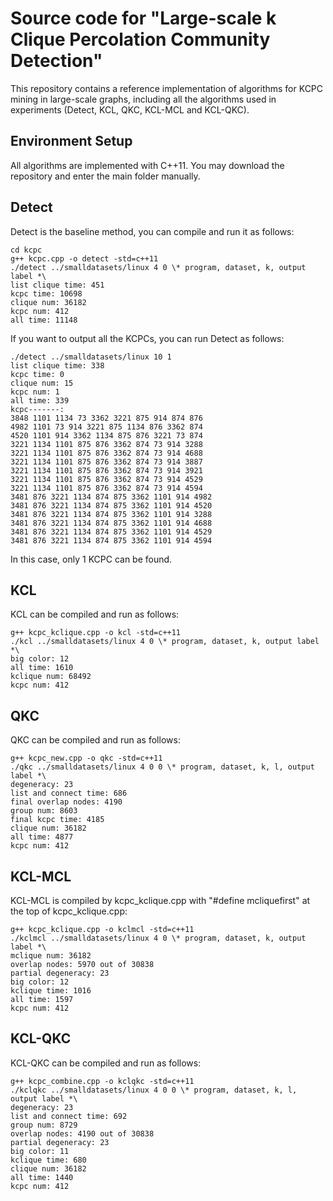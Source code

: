 # **Source code for "Large-scale k Clique Percolation Community Detection"**
This repository contains a reference implementation of algorithms for KCPC mining in large-scale graphs, including all the algorithms used in experiments (Detect, KCL, QKC, KCL-MCL and KCL-QKC).

## **Environment Setup** ##
All algorithms are implemented with C++11. You may download the repository and enter the main folder manually.
## **Detect** ##
Detect is the baseline method, you can compile and run it as follows:
```
cd kcpc
g++ kcpc.cpp -o detect -std=c++11
./detect ../smalldatasets/linux 4 0 \* program, dataset, k, output label *\
list clique time: 451
kcpc time: 10698 
clique num: 36182
kcpc num: 412    
all time: 11148
```
If you want to output all the KCPCs, you can run Detect as follows:
```
./detect ../smalldatasets/linux 10 1
list clique time: 338
kcpc time: 0
clique num: 15
kcpc num: 1
all time: 339
kcpc-------:
3848 1101 1134 73 3362 3221 875 914 874 876
4982 1101 73 914 3221 875 1134 876 3362 874
4520 1101 914 3362 1134 875 876 3221 73 874
3221 1134 1101 875 876 3362 874 73 914 3288
3221 1134 1101 875 876 3362 874 73 914 4688
3221 1134 1101 875 876 3362 874 73 914 3887
3221 1134 1101 875 876 3362 874 73 914 3921
3221 1134 1101 875 876 3362 874 73 914 4529
3221 1134 1101 875 876 3362 874 73 914 4594
3481 876 3221 1134 874 875 3362 1101 914 4982
3481 876 3221 1134 874 875 3362 1101 914 4520
3481 876 3221 1134 874 875 3362 1101 914 3288
3481 876 3221 1134 874 875 3362 1101 914 4688
3481 876 3221 1134 874 875 3362 1101 914 4529
3481 876 3221 1134 874 875 3362 1101 914 4594
```
In this case, only 1 KCPC can be found.
## **KCL** ##

KCL can be compiled and run as follows:
```
g++ kcpc_kclique.cpp -o kcl -std=c++11
./kcl ../smalldatasets/linux 4 0 \* program, dataset, k, output label *\
big color: 12
all time: 1610
kclique num: 68492
kcpc num: 412
```
## **QKC** ##
QKC can be compiled and run as follows:

```
g++ kcpc_new.cpp -o qkc -std=c++11
./qkc ../smalldatasets/linux 4 0 0 \* program, dataset, k, l, output label *\
degeneracy: 23
list and connect time: 686
final overlap nodes: 4190
group num: 8603
final kcpc time: 4185
clique num: 36182
all time: 4877
kcpc num: 412
```
## **KCL-MCL** ##
KCL-MCL is compiled by kcpc_kclique.cpp with "#define mcliquefirst" at the top of kcpc_kclique.cpp:

```
g++ kcpc_kclique.cpp -o kclmcl -std=c++11
./kclmcl ../smalldatasets/linux 4 0 \* program, dataset, k, output label *\
mclique num: 36182
overlap nodes: 5970 out of 30838
partial degeneracy: 23
big color: 12
kclique time: 1016
all time: 1597
kcpc num: 412
```
## **KCL-QKC** ##
KCL-QKC can be compiled and run as follows:

```
g++ kcpc_combine.cpp -o kclqkc -std=c++11
./kclqkc ../smalldatasets/linux 4 0 0 \* program, dataset, k, l, output label *\
degeneracy: 23
list and connect time: 692
group num: 8729
overlap nodes: 4190 out of 30838
partial degeneracy: 23
big color: 11
kclique time: 680
clique num: 36182
all time: 1440
kcpc num: 412
```